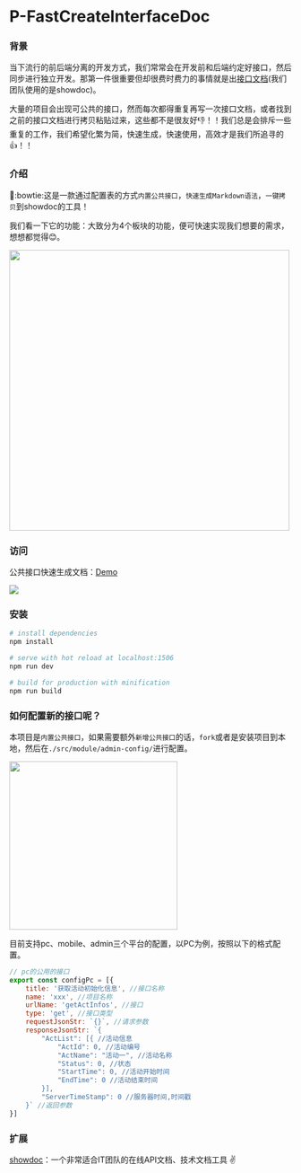 # P-FastCreateInterfaceDoc

### 背景

当下流行的前后端分离的开发方式，我们常常会在开发前和后端约定好接口，然后同步进行独立开发。那第一件很重要但却很费时费力的事情就是出[接口文档](https://www.showdoc.cc/web/#/)(我们团队使用的是showdoc)。

大量的项目会出现可公共的接口，然而每次都得重复再写一次接口文档，或者找到之前的接口文档进行拷贝粘贴过来，这些都不是很友好:-1:！！我们总是会排斥一些重复的工作，我们希望化繁为简，快速生成，快速使用，高效才是我们所追寻的:+1:！！

### 介绍

:bowtie:这是一款通过配置表的方式`内置公共接口`，`快速生成Markdown语法`，`一键拷贝`到showdoc的工具！

我们看一下它的功能：大致分为4个板块的功能，便可快速实现我们想要的需求，想想都觉得😊。

<img src="https://luuck.github.io/P-FastCreateInterfaceDoc/doc/pic/intro.png" width="500px">

### 访问

公共接口快速生成文档：[Demo](https://luuck.github.io/P-FastCreateInterfaceDoc/dist/view/index.html#/)

![](https://luuck.github.io/P-FastCreateInterfaceDoc/doc/pic/use.gif)

### 安装

``` bash
# install dependencies
npm install

# serve with hot reload at localhost:1506
npm run dev

# build for production with minification
npm run build
```

### 如何配置新的接口呢？

本项目是`内置公共接口`，如果需要额外`新增公共接口`的话，`fork`或者是安装项目到本地，然后在`./src/module/admin-config/`进行配置。

<img src="https://luuck.github.io/P-FastCreateInterfaceDoc/doc/pic/path.png" width="300px">

目前支持pc、mobile、admin三个平台的配置，以PC为例，按照以下的格式配置。

```JavaScript
// pc的公用的接口
export const configPc = [{
    title: '获取活动初始化信息', //接口名称
    name: 'xxx', //项目名称
    urlName: 'getActInfos', //接口
    type: 'get', //接口类型
    requestJsonStr: `{}`, //请求参数
    responseJsonStr: `{
        "ActList": [{ //活动信息
            "ActId": 0, //活动编号
            "ActName": "活动一", //活动名称
            "Status": 0, //状态
            "StartTime": 0, //活动开始时间
            "EndTime": 0 //活动结束时间
        }],
        "ServerTimeStamp": 0 //服务器时间,时间戳
    }` //返回参数
}]
```

### 扩展
[showdoc](https://www.showdoc.cc/web/#/)：一个非常适合IT团队的在线API文档、技术文档工具 :v:
